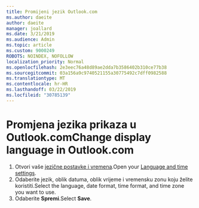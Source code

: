 ```yaml
---
title: Promijeni jezik Outlook.com
ms.author: daeite
author: daeite
manager: joallard
ms.date: 3/21/2019
ms.audience: Admin
ms.topic: article
ms.custom: 9000249
ROBOTS: NOINDEX, NOFOLLOW
localization_priority: Normal
ms.openlocfilehash: 2e3eec76a48d89ae2dda7b3586402b310ce77b38
ms.sourcegitcommit: 03a156a9c9740521155a30775492c7dff0982588
ms.translationtype: MT
ms.contentlocale: hr-HR
ms.lasthandoff: 03/22/2019
ms.locfileid: "30785139"
---
```

# <a name="change-display-language-in-outlookcom"></a><span data-ttu-id="9d6f2-102">Promjena jezika prikaza u Outlook.com</span><span class="sxs-lookup"><span data-stu-id="9d6f2-102">Change display language in Outlook.com</span></span>

1. <span data-ttu-id="9d6f2-103">Otvori vaše [jezične postavke i vremena](https://outlook.live.com/mail/options/general/timeAndLanguage/regional).</span><span class="sxs-lookup"><span data-stu-id="9d6f2-103">Open your [Language and time settings](https://outlook.live.com/mail/options/general/timeAndLanguage/regional).</span></span>
1. <span data-ttu-id="9d6f2-104">Odaberite jezik, oblik datuma, oblik vrijeme i vremensku zonu koju želite koristiti.</span><span class="sxs-lookup"><span data-stu-id="9d6f2-104">Select the language, date format, time format, and time zone you want to use.</span></span>
1. <span data-ttu-id="9d6f2-105">Odaberite **Spremi**.</span><span class="sxs-lookup"><span data-stu-id="9d6f2-105">Select **Save**.</span></span>